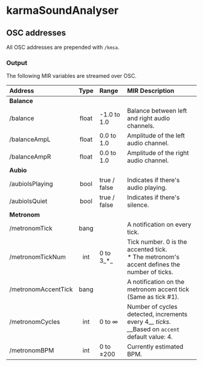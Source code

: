 # karmaSoundAnalyser

## OSC addresses
All OSC addresses are prepended with `/kmsa`.

### Output
The following MIR variables are streamed over OSC.

| Address      | Type           | Range       | MIR Description |
| :---         |     :---:      | :---        | :---            | 
| __Balance__                                                ||||
| /balance     | float       | -1.0 to 1.0 | Balance between left and right audio channels. |
| /balanceAmpL | float       | 0.0 to 1.0  | Amplitude of the left audio channel.|
| /balanceAmpR | float       | 0.0 to 1.0  | Amplitude of the right audio channel. |
| __Aubio__                                                     |
| /aubioIsPlaying   | bool      	  | true / false     | Indicates if there's audio playing. |
| /aubioIsQuiet     | bool      	  | true / false     | Indicates if there's silence. |
| __Metronom__                                                  |
| /metronomTick       | bang   |            | A notification on every tick. |
| /metronomTickNum    | int    | 0 to 3_*_  | Tick number. 0 is the accented tick.<br> _*_ The metronom's accent defines the number of ticks. |
| /metronomAccentTick | bang   |            | A notification on the metronom accent tick (Same as tick #1). |
| /metronomCycles     | int   | 0 to &infin;| Number of cycles detected, increments every 4_*_ ticks.<br>_*_Based on `accent` default value: 4. |
| /metronomBPM        | int   | 0 to ±200   | Currently estimated BPM. |
